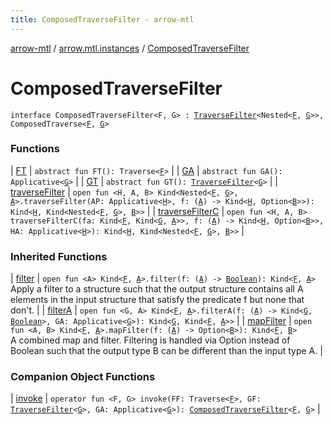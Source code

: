 ```yaml
---
title: ComposedTraverseFilter - arrow-mtl
---
```


[arrow-mtl](../../index.html) / [arrow.mtl.instances](../index.html) / [ComposedTraverseFilter](./index.html)

# ComposedTraverseFilter

`interface ComposedTraverseFilter<F, G> : `[`TraverseFilter`](../../arrow.mtl.typeclasses/-traverse-filter/index.html)`<Nested<`[`F`](index.html#F)`, `[`G`](index.html#G)`>>, ComposedTraverse<`[`F`](index.html#F)`, `[`G`](index.html#G)`>`

### Functions

| [FT](-f-t.html) | `abstract fun FT(): Traverse<`[`F`](index.html#F)`>` |
| [GA](-g-a.html) | `abstract fun GA(): Applicative<`[`G`](index.html#G)`>` |
| [GT](-g-t.html) | `abstract fun GT(): `[`TraverseFilter`](../../arrow.mtl.typeclasses/-traverse-filter/index.html)`<`[`G`](index.html#G)`>` |
| [traverseFilter](traverse-filter.html) | `open fun <H, A, B> Kind<Nested<`[`F`](index.html#F)`, `[`G`](index.html#G)`>, `[`A`](traverse-filter.html#A)`>.traverseFilter(AP: Applicative<`[`H`](traverse-filter.html#H)`>, f: (`[`A`](traverse-filter.html#A)`) -> Kind<`[`H`](traverse-filter.html#H)`, Option<`[`B`](traverse-filter.html#B)`>>): Kind<`[`H`](traverse-filter.html#H)`, Kind<Nested<`[`F`](index.html#F)`, `[`G`](index.html#G)`>, `[`B`](traverse-filter.html#B)`>>` |
| [traverseFilterC](traverse-filter-c.html) | `open fun <H, A, B> traverseFilterC(fa: Kind<`[`F`](index.html#F)`, Kind<`[`G`](index.html#G)`, `[`A`](traverse-filter-c.html#A)`>>, f: (`[`A`](traverse-filter-c.html#A)`) -> Kind<`[`H`](traverse-filter-c.html#H)`, Option<`[`B`](traverse-filter-c.html#B)`>>, HA: Applicative<`[`H`](traverse-filter-c.html#H)`>): Kind<`[`H`](traverse-filter-c.html#H)`, Kind<Nested<`[`F`](index.html#F)`, `[`G`](index.html#G)`>, `[`B`](traverse-filter-c.html#B)`>>` |

### Inherited Functions

| [filter](../../arrow.mtl.typeclasses/-traverse-filter/filter.html) | `open fun <A> Kind<`[`F`](../../arrow.mtl.typeclasses/-traverse-filter/index.html#F)`, `[`A`](../../arrow.mtl.typeclasses/-traverse-filter/filter.html#A)`>.filter(f: (`[`A`](../../arrow.mtl.typeclasses/-traverse-filter/filter.html#A)`) -> `[`Boolean`](https://kotlinlang.org/api/latest/jvm/stdlib/kotlin/-boolean/index.html)`): Kind<`[`F`](../../arrow.mtl.typeclasses/-traverse-filter/index.html#F)`, `[`A`](../../arrow.mtl.typeclasses/-traverse-filter/filter.html#A)`>`<br>Apply a filter to a structure such that the output structure contains all A elements in the input structure that satisfy the predicate f but none that don't. |
| [filterA](../../arrow.mtl.typeclasses/-traverse-filter/filter-a.html) | `open fun <G, A> Kind<`[`F`](../../arrow.mtl.typeclasses/-traverse-filter/index.html#F)`, `[`A`](../../arrow.mtl.typeclasses/-traverse-filter/filter-a.html#A)`>.filterA(f: (`[`A`](../../arrow.mtl.typeclasses/-traverse-filter/filter-a.html#A)`) -> Kind<`[`G`](../../arrow.mtl.typeclasses/-traverse-filter/filter-a.html#G)`, `[`Boolean`](https://kotlinlang.org/api/latest/jvm/stdlib/kotlin/-boolean/index.html)`>, GA: Applicative<`[`G`](../../arrow.mtl.typeclasses/-traverse-filter/filter-a.html#G)`>): Kind<`[`G`](../../arrow.mtl.typeclasses/-traverse-filter/filter-a.html#G)`, Kind<`[`F`](../../arrow.mtl.typeclasses/-traverse-filter/index.html#F)`, `[`A`](../../arrow.mtl.typeclasses/-traverse-filter/filter-a.html#A)`>>` |
| [mapFilter](../../arrow.mtl.typeclasses/-traverse-filter/map-filter.html) | `open fun <A, B> Kind<`[`F`](../../arrow.mtl.typeclasses/-traverse-filter/index.html#F)`, `[`A`](../../arrow.mtl.typeclasses/-traverse-filter/map-filter.html#A)`>.mapFilter(f: (`[`A`](../../arrow.mtl.typeclasses/-traverse-filter/map-filter.html#A)`) -> Option<`[`B`](../../arrow.mtl.typeclasses/-traverse-filter/map-filter.html#B)`>): Kind<`[`F`](../../arrow.mtl.typeclasses/-traverse-filter/index.html#F)`, `[`B`](../../arrow.mtl.typeclasses/-traverse-filter/map-filter.html#B)`>`<br>A combined map and filter. Filtering is handled via Option instead of Boolean such that the output type B can be different than the input type A. |

### Companion Object Functions

| [invoke](invoke.html) | `operator fun <F, G> invoke(FF: Traverse<`[`F`](invoke.html#F)`>, GF: `[`TraverseFilter`](../../arrow.mtl.typeclasses/-traverse-filter/index.html)`<`[`G`](invoke.html#G)`>, GA: Applicative<`[`G`](invoke.html#G)`>): `[`ComposedTraverseFilter`](./index.html)`<`[`F`](invoke.html#F)`, `[`G`](invoke.html#G)`>` |

